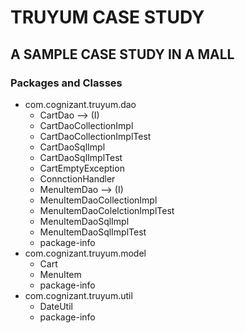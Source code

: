 # TRUYUM CASE STUDY

## A SAMPLE CASE STUDY IN A MALL

### Packages and Classes

* com.cognizant.truyum.dao
  * CartDao  --> (I)
  * CartDaoCollectionImpl
  * CartDaoCollectionImplTest
  * CartDaoSqlImpl
  * CartDaoSqlImplTest
  * CartEmptyException
  * ConnctionHandler
  * MenuItemDao  --> (I)
  * MenuItemDaoCollectionImpl
  * MenuItemDaoColelctionImplTest
  * MenuItemDaoSqlImpl
  * MenuItemDaoSqlImplTest
  * package-info
* com.cognizant.truyum.model
  * Cart
  * MenuItem
  * package-info
* com.cognizant.truyum.util
  * DateUtil
  * package-info

